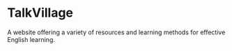 # TalkVillage
 A website offering a variety of resources and learning methods for effective English learning.
